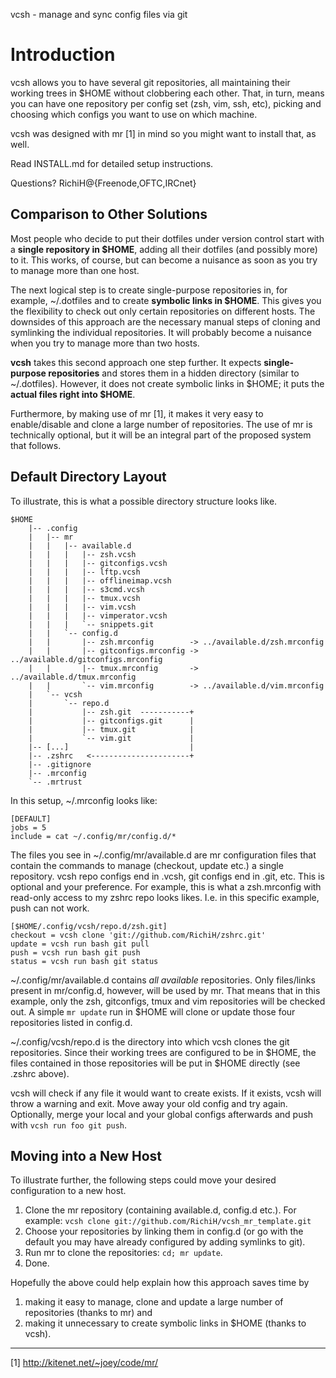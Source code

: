 vcsh - manage and sync config files via git

# Introduction #

vcsh allows you to have several git repositories, all maintaining their working trees in $HOME without clobbering each other.
That, in turn, means you can have one repository per config set (zsh, vim, ssh, etc), picking and choosing which configs you want to use on which machine.

vcsh was designed with mr [1] in mind so you might want to install that, as well.

Read INSTALL.md for detailed setup instructions.

Questions? RichiH@{Freenode,OFTC,IRCnet}

## Comparison to Other Solutions ##

Most people who decide to put their dotfiles under version control start with a **single repository in $HOME**, adding all their dotfiles (and possibly more) to it.
This works, of course, but can become a nuisance as soon as you try to manage more than one host.

The next logical step is to create single-purpose repositories in, for example, ~/.dotfiles and to create **symbolic links in $HOME**.
This gives you the flexibility to check out only certain repositories on different hosts.
The downsides of this approach are the necessary manual steps of cloning and symlinking the individual repositories.
It will probably become a nuisance when you try to manage more than two hosts.

**vcsh** takes this second approach one step further.
It expects **single-purpose repositories** and stores them in a hidden directory (similar to ~/.dotfiles).
However, it does not create symbolic links in $HOME; it puts the **actual files right into $HOME**.

Furthermore, by making use of mr [1], it makes it very easy to enable/disable and clone a large number of repositories.
The use of mr is technically optional, but it will be an integral part of the proposed system that follows.

## Default Directory Layout ##

To illustrate, this is what a possible directory structure looks like.

    $HOME
        |-- .config
        |   |-- mr
        |   |   |-- available.d
        |   |   |   |-- zsh.vcsh
        |   |   |   |-- gitconfigs.vcsh
        |   |   |   |-- lftp.vcsh
        |   |   |   |-- offlineimap.vcsh
        |   |   |   |-- s3cmd.vcsh
        |   |   |   |-- tmux.vcsh
        |   |   |   |-- vim.vcsh
        |   |   |   |-- vimperator.vcsh
        |   |   |   `-- snippets.git
        |   |   `-- config.d
        |   |       |-- zsh.mrconfig        -> ../available.d/zsh.mrconfig
        |   |       |-- gitconfigs.mrconfig -> ../available.d/gitconfigs.mrconfig
        |   |       |-- tmux.mrconfig       -> ../available.d/tmux.mrconfig
        |   |       `-- vim.mrconfig        -> ../available.d/vim.mrconfig
        |   `-- vcsh
        |       `-- repo.d
        |           |-- zsh.git  -----------+
        |           |-- gitconfigs.git      |
        |           |-- tmux.git            |
        |           `-- vim.git             |
        |-- [...]                           |
        |-- .zshrc   <----------------------+
        |-- .gitignore
        |-- .mrconfig
        `-- .mrtrust

In this setup, ~/.mrconfig looks like:

    [DEFAULT]
    jobs = 5
    include = cat ~/.config/mr/config.d/*

The files you see in ~/.config/mr/available.d are mr configuration files that contain the commands to manage (checkout, update etc.) a single repository.
vcsh repo configs end in .vcsh, git configs end in .git, etc. This is optional and your preference.
For example, this is what a zsh.mrconfig with read-only access to my zshrc repo looks likes. I.e. in this specific example, push can not work.

    [$HOME/.config/vcsh/repo.d/zsh.git]
    checkout = vcsh clone 'git://github.com/RichiH/zshrc.git'
    update = vcsh run bash git pull
    push = vcsh run bash git push
    status = vcsh run bash git status

~/.config/mr/available.d contains *all available* repositories.
Only files/links present in mr/config.d, however, will be used by mr.
That means that in this example, only the zsh, gitconfigs, tmux and vim repositories will be checked out.
A simple `mr update` run in $HOME will clone or update those four repositories listed in config.d.

~/.config/vcsh/repo.d is the directory into which vcsh clones the git repositories.
Since their working trees are configured to be in $HOME, the files contained in those repositories will be put in $HOME directly (see .zshrc above).

vcsh will check if any file it would want to create exists. If it exists, vcsh will throw a warning and exit. Move away your old config and try again. Optionally, merge your local and your global configs afterwards and push with `vcsh run foo git push`.

## Moving into a New Host ##

To illustrate further, the following steps could move your desired configuration to a new host.

1. Clone the mr repository (containing available.d, config.d etc.). For example: `vcsh clone git://github.com/RichiH/vcsh_mr_template.git`
2. Choose your repositories by linking them in config.d (or go with the default you may have already configured by adding symlinks to git).
3. Run mr to clone the repositories: `cd; mr update`.
4. Done.

Hopefully the above could help explain how this approach saves time by

1. making it easy to manage, clone and update a large number of repositories (thanks to mr) and
2. making it unnecessary to create symbolic links in $HOME (thanks to vcsh).

----------

[1] http://kitenet.net/~joey/code/mr/
